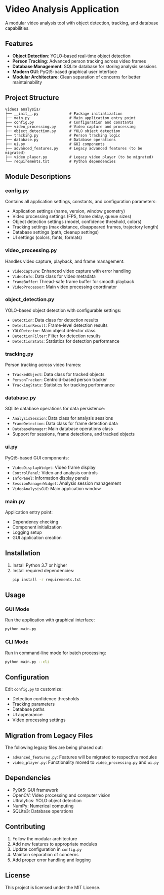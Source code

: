 # Video Analysis Application

A modular video analysis tool with object detection, tracking, and database capabilities.

## Features

- **Object Detection**: YOLO-based real-time object detection
- **Person Tracking**: Advanced person tracking across video frames
- **Database Management**: SQLite database for storing analysis sessions
- **Modern GUI**: PyQt5-based graphical user interface
- **Modular Architecture**: Clean separation of concerns for better maintainability

## Project Structure

```
videos analysis/
├── __init__.py              # Package initialization
├── main.py                  # Main application entry point
├── config.py                # Configuration and constants
├── video_processing.py      # Video capture and processing
├── object_detection.py      # YOLO object detection
├── tracking.py              # Person tracking logic
├── database.py              # Database operations
├── ui.py                    # GUI components
├── advanced_features.py     # Legacy advanced features (to be migrated)
├── video_player.py          # Legacy video player (to be migrated)
└── requirements.txt         # Python dependencies
```

## Module Descriptions

### config.py
Contains all application settings, constants, and configuration parameters:
- Application settings (name, version, window geometry)
- Video processing settings (FPS, frame delay, queue sizes)
- Object detection settings (model, confidence threshold, colors)
- Tracking settings (max distance, disappeared frames, trajectory length)
- Database settings (path, cleanup settings)
- UI settings (colors, fonts, formats)

### video_processing.py
Handles video capture, playback, and frame management:
- `VideoCapture`: Enhanced video capture with error handling
- `VideoInfo`: Data class for video metadata
- `FrameBuffer`: Thread-safe frame buffer for smooth playback
- `VideoProcessor`: Main video processing coordinator

### object_detection.py
YOLO-based object detection with configurable settings:
- `Detection`: Data class for detection results
- `DetectionResult`: Frame-level detection results
- `YOLODetector`: Main object detector class
- `DetectionFilter`: Filter for detection results
- `DetectionStats`: Statistics for detection performance

### tracking.py
Person tracking across video frames:
- `TrackedObject`: Data class for tracked objects
- `PersonTracker`: Centroid-based person tracker
- `TrackingStats`: Statistics for tracking performance

### database.py
SQLite database operations for data persistence:
- `AnalysisSession`: Data class for analysis sessions
- `FrameDetection`: Data class for frame detection data
- `DatabaseManager`: Main database operations class
- Support for sessions, frame detections, and tracked objects

### ui.py
PyQt5-based GUI components:
- `VideoDisplayWidget`: Video frame display
- `ControlPanel`: Video and analysis controls
- `InfoPanel`: Information display panels
- `SessionManagerWidget`: Analysis session management
- `VideoAnalysisGUI`: Main application window

### main.py
Application entry point:
- Dependency checking
- Component initialization
- Logging setup
- GUI application creation

## Installation

1. Install Python 3.7 or higher
2. Install required dependencies:
   ```bash
   pip install -r requirements.txt
   ```

## Usage

### GUI Mode
Run the application with graphical interface:
```bash
python main.py
```

### CLI Mode
Run in command-line mode for batch processing:
```bash
python main.py --cli
```

## Configuration

Edit `config.py` to customize:
- Detection confidence thresholds
- Tracking parameters
- Database paths
- UI appearance
- Video processing settings

## Migration from Legacy Files

The following legacy files are being phased out:
- `advanced_features.py`: Features will be migrated to respective modules
- `video_player.py`: Functionality moved to `video_processing.py` and `ui.py`

## Dependencies

- PyQt5: GUI framework
- OpenCV: Video processing and computer vision
- Ultralytics: YOLO object detection
- NumPy: Numerical computing
- SQLite3: Database operations

## Contributing

1. Follow the modular architecture
2. Add new features to appropriate modules
3. Update configuration in `config.py`
4. Maintain separation of concerns
5. Add proper error handling and logging

## License

This project is licensed under the MIT License.
